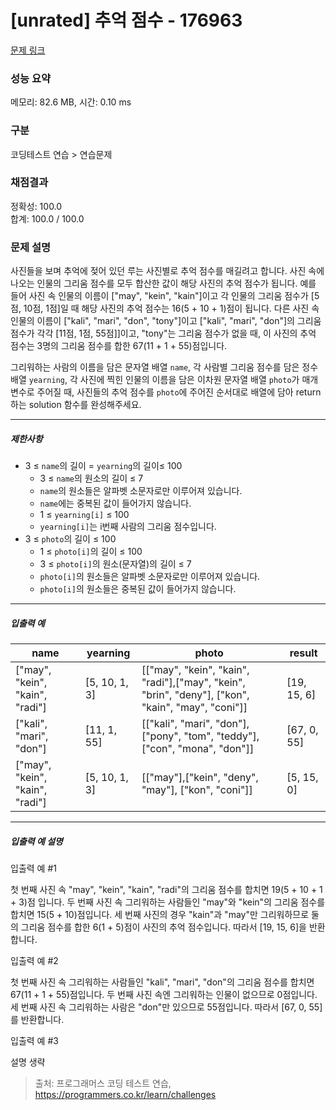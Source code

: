 # [unrated] 추억 점수 - 176963 

[문제 링크](https://school.programmers.co.kr/learn/courses/30/lessons/176963) 

### 성능 요약

메모리: 82.6 MB, 시간: 0.10 ms

### 구분

코딩테스트 연습 > 연습문제

### 채점결과

정확성: 100.0<br/>합계: 100.0 / 100.0

### 문제 설명

<p>사진들을 보며 추억에 젖어 있던 루는 사진별로 추억 점수를 매길려고 합니다. 사진 속에 나오는 인물의 그리움 점수를 모두 합산한 값이 해당 사진의 추억 점수가 됩니다. 예를 들어 사진 속 인물의 이름이 ["may", "kein", "kain"]이고 각 인물의 그리움 점수가 [5점, 10점, 1점]일 때 해당 사진의 추억 점수는 16(5 + 10 + 1)점이 됩니다. 다른 사진 속 인물의 이름이 ["kali", "mari", "don", "tony"]이고 ["kali", "mari", "don"]의 그리움 점수가 각각 [11점, 1점, 55점]]이고, "tony"는 그리움 점수가 없을 때, 이 사진의 추억 점수는 3명의 그리움 점수를 합한 67(11 + 1 + 55)점입니다.</p>

<p>그리워하는 사람의 이름을 담은 문자열 배열 <code>name</code>, 각 사람별 그리움 점수를 담은 정수 배열 <code>yearning</code>, 각 사진에 찍힌 인물의 이름을 담은 이차원 문자열 배열 <code>photo</code>가 매개변수로 주어질 때, 사진들의 추억 점수를 <code>photo</code>에 주어진 순서대로 배열에 담아 return하는 solution 함수를 완성해주세요.</p>

<hr>

<h5>제한사항</h5>

<ul>
<li>3 ≤ <code>name</code>의 길이 = <code>yearning</code>의 길이≤ 100

<ul>
<li>3 ≤ <code>name</code>의 원소의 길이 ≤ 7</li>
<li><code>name</code>의 원소들은 알파벳 소문자로만 이루어져 있습니다.</li>
<li><code>name</code>에는 중복된 값이 들어가지 않습니다.</li>
<li>1 ≤ <code>yearning[i]</code> ≤ 100</li>
<li><code>yearning[i]</code>는 i번째 사람의 그리움 점수입니다.</li>
</ul></li>
<li>3 ≤ <code>photo</code>의 길이 ≤ 100

<ul>
<li>1 ≤ <code>photo[i]</code>의 길이 ≤ 100</li>
<li>3 ≤ <code>photo[i]</code>의 원소(문자열)의 길이 ≤ 7</li>
<li><code>photo[i]</code>의 원소들은 알파벳 소문자로만 이루어져 있습니다.</li>
<li><code>photo[i]</code>의 원소들은 중복된 값이 들어가지 않습니다.</li>
</ul></li>
</ul>

<hr>

<h5>입출력 예</h5>
<table class="table">
        <thead><tr>
<th>name</th>
<th>yearning</th>
<th>photo</th>
<th>result</th>
</tr>
</thead>
        <tbody><tr>
<td>["may", "kein", "kain", "radi"]</td>
<td>[5, 10, 1, 3]</td>
<td>[["may", "kein", "kain", "radi"],["may", "kein", "brin", "deny"], ["kon", "kain", "may", "coni"]]</td>
<td>[19, 15, 6]</td>
</tr>
<tr>
<td>["kali", "mari", "don"]</td>
<td>[11, 1, 55]</td>
<td>[["kali", "mari", "don"], ["pony", "tom", "teddy"], ["con", "mona", "don"]]</td>
<td>[67, 0, 55]</td>
</tr>
<tr>
<td>["may", "kein", "kain", "radi"]</td>
<td>[5, 10, 1, 3]</td>
<td>[["may"],["kein", "deny", "may"], ["kon", "coni"]]</td>
<td>[5, 15, 0]</td>
</tr>
</tbody>
      </table>
<hr>

<h5>입출력 예 설명</h5>

<p>입출력 예 #1</p>

<p>첫 번째 사진 속 "may", "kein", "kain", "radi"의 그리움 점수를 합치면 19(5 + 10 + 1 + 3)점 입니다. 두 번째 사진 속 그리워하는 사람들인 "may"와 "kein"의 그리움 점수를 합치면 15(5 + 10)점입니다. 세 번째 사진의 경우 "kain"과 "may"만 그리워하므로 둘의 그리움 점수를 합한 6(1 + 5)점이 사진의 추억 점수입니다. 따라서 [19, 15, 6]을 반환합니다.</p>

<p>입출력 예 #2</p>

<p>첫 번째 사진 속 그리워하는 사람들인 "kali", "mari", "don"의 그리움 점수를 합치면 67(11 + 1 + 55)점입니다. 두 번째 사진 속엔 그리워하는 인물이 없으므로 0점입니다. 세 번째 사진 속 그리워하는 사람은 "don"만 있으므로 55점입니다. 따라서 [67, 0, 55]를 반환합니다.</p>

<p>입출력 예 #3</p>

<p>설명 생략</p>


> 출처: 프로그래머스 코딩 테스트 연습, https://programmers.co.kr/learn/challenges